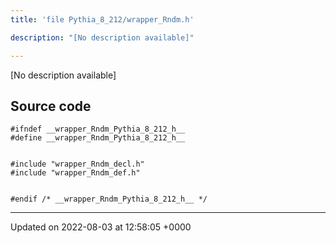 ```yaml
---
title: 'file Pythia_8_212/wrapper_Rndm.h'

description: "[No description available]"

---
```







[No description available]




## Source code

```
#ifndef __wrapper_Rndm_Pythia_8_212_h__
#define __wrapper_Rndm_Pythia_8_212_h__


#include "wrapper_Rndm_decl.h"
#include "wrapper_Rndm_def.h"


#endif /* __wrapper_Rndm_Pythia_8_212_h__ */
```


-------------------------------

Updated on 2022-08-03 at 12:58:05 +0000
